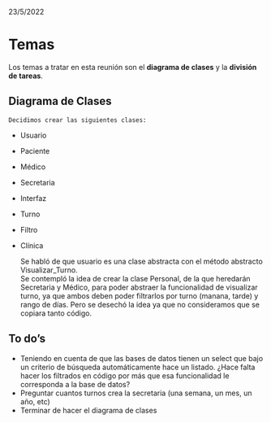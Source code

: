 23/5/2022

# Temas
Los temas a tratar en esta reunión son el **diagrama de clases** y la **división de tareas**.

## Diagrama de Clases
	Decidimos crear las siguientes clases:	
 - Usuario
 - Paciente
 - Médico
 - Secretaria
 - Interfaz
 - Turno
 - Filtro
 - Clínica
 
	Se habló de que usuario es una clase abstracta con el método abstracto Visualizar_Turno.	\
	Se contempló la idea de crear la clase Personal, de la que heredarán Secretaria y Médico, para poder abstraer la funcionalidad de visualizar turno, ya que ambos deben poder filtrarlos por turno (manana, tarde) y rango de días. Pero se desechó la idea ya que no consideramos que se copiara tanto código.

## To do’s
 - Teniendo en cuenta de que las bases de datos tienen un select que bajo un criterio de búsqueda automáticamente hace un listado. ¿Hace falta hacer los filtrados en código por más que esa funcionalidad le corresponda a la base de datos?
 - Preguntar cuantos turnos crea la secretaria (una semana, un mes, un año, etc)
 - Terminar de hacer el diagrama de clases
